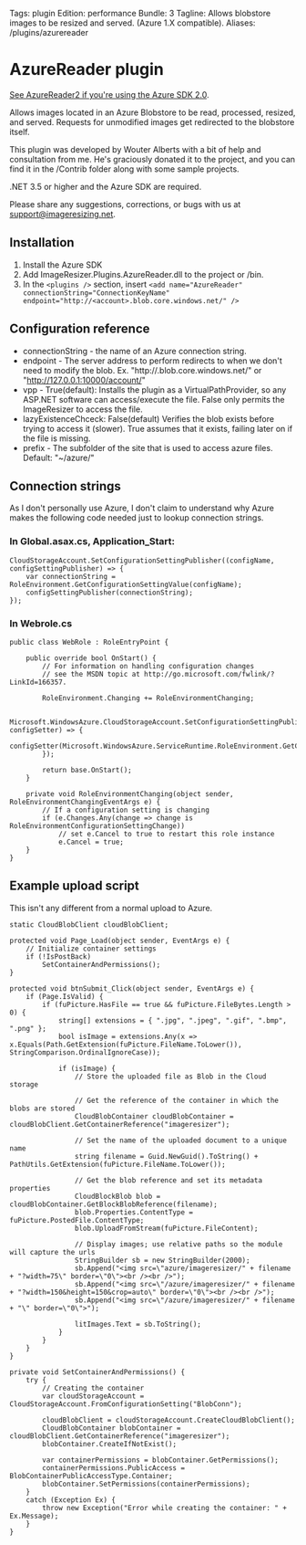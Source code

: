 Tags: plugin
Edition: performance
Bundle: 3
Tagline: Allows blobstore images to be resized and served. (Azure 1.X compatible).
Aliases: /plugins/azurereader

# AzureReader plugin

[See AzureReader2 if you're using the Azure SDK 2.0](/plugins/azurereader2).

Allows images located in an Azure Blobstore to be read, processed, resized, and served. Requests for unmodified images get redirected to the blobstore itself.

This plugin was developed by Wouter Alberts with a bit of help and consultation from me. He's graciously donated it to the project, and you can find it in the /Contrib folder along with some sample projects.

.NET 3.5 or higher and the Azure SDK are required.

Please share any suggestions, corrections, or bugs with us at support@imageresizing.net. 

## Installation

1. Install the Azure SDK
2. Add ImageResizer.Plugins.AzureReader.dll to the project or /bin.
3. In the `<plugins />` section, insert `<add name="AzureReader" connectionString="ConnectionKeyName" endpoint="http://<account>.blob.core.windows.net/" />`



## Configuration reference

* connectionString - the name of an Azure connection string.
* endpoint - The server address to perform redirects to when we don't need to modify the blob. Ex. "http://<account>.blob.core.windows.net/" or "http://127.0.0.1:10000/account/"
* vpp - True(default): Installs the plugin as a VirtualPathProvider, so any ASP.NET software can access/execute the file. False only permits the ImageResizer to access the file.
* lazyExistenceChceck: False(default) Verifies the blob exists before trying to access it (slower). True assumes that it exists, failing later on if the file is missing.
* prefix - The subfolder of the site that is used to access azure files. Default: "~/azure/"


## Connection strings

As I don't personally use Azure, I don't claim to understand why Azure makes the following code needed just to lookup connection strings.

### In Global.asax.cs, Application_Start:

    CloudStorageAccount.SetConfigurationSettingPublisher((configName, configSettingPublisher) => {
        var connectionString = RoleEnvironment.GetConfigurationSettingValue(configName);
        configSettingPublisher(connectionString);
    });

### In Webrole.cs

    public class WebRole : RoleEntryPoint {

        public override bool OnStart() {
            // For information on handling configuration changes
            // see the MSDN topic at http://go.microsoft.com/fwlink/?LinkId=166357.

            RoleEnvironment.Changing += RoleEnvironmentChanging;

            Microsoft.WindowsAzure.CloudStorageAccount.SetConfigurationSettingPublisher((configName, configSetter) => {
                configSetter(Microsoft.WindowsAzure.ServiceRuntime.RoleEnvironment.GetConfigurationSettingValue(configName));
            });

            return base.OnStart();
        }

        private void RoleEnvironmentChanging(object sender, RoleEnvironmentChangingEventArgs e) {
            // If a configuration setting is changing
            if (e.Changes.Any(change => change is RoleEnvironmentConfigurationSettingChange))
                // set e.Cancel to true to restart this role instance
                e.Cancel = true;
        }
    }


## Example upload script

This isn't any different from a normal upload to Azure. 

    static CloudBlobClient cloudBlobClient;

    protected void Page_Load(object sender, EventArgs e) {
        // Initialize container settings
        if (!IsPostBack)
            SetContainerAndPermissions();
    }

    protected void btnSubmit_Click(object sender, EventArgs e) {
        if (Page.IsValid) {
            if (fuPicture.HasFile == true && fuPicture.FileBytes.Length > 0) {
                string[] extensions = { ".jpg", ".jpeg", ".gif", ".bmp", ".png" };
                bool isImage = extensions.Any(x => x.Equals(Path.GetExtension(fuPicture.FileName.ToLower()), StringComparison.OrdinalIgnoreCase));

                if (isImage) {
                    // Store the uploaded file as Blob in the Cloud storage

                    // Get the reference of the container in which the blobs are stored
                    CloudBlobContainer cloudBlobContainer = cloudBlobClient.GetContainerReference("imageresizer");

                    // Set the name of the uploaded document to a unique name
                    string filename = Guid.NewGuid().ToString() + PathUtils.GetExtension(fuPicture.FileName.ToLower());

                    // Get the blob reference and set its metadata properties
                    CloudBlockBlob blob = cloudBlobContainer.GetBlockBlobReference(filename);
                    blob.Properties.ContentType = fuPicture.PostedFile.ContentType;
                    blob.UploadFromStream(fuPicture.FileContent);

                    // Display images; use relative paths so the module will capture the urls
                    StringBuilder sb = new StringBuilder(2000);
                    sb.Append("<img src=\"azure/imageresizer/" + filename + "?width=75\" border=\"0\"><br /><br />");
                    sb.Append("<img src=\"/azure/imageresizer/" + filename + "?width=150&height=150&crop=auto\" border=\"0\"><br /><br />");
                    sb.Append("<img src=\"/azure/imageresizer/" + filename + "\" border=\"0\">");

                    litImages.Text = sb.ToString();
                }
            }
        }
    }

    private void SetContainerAndPermissions() {
        try {
            // Creating the container
            var cloudStorageAccount = CloudStorageAccount.FromConfigurationSetting("BlobConn");

            cloudBlobClient = cloudStorageAccount.CreateCloudBlobClient();
            CloudBlobContainer blobContainer = cloudBlobClient.GetContainerReference("imageresizer");
            blobContainer.CreateIfNotExist();

            var containerPermissions = blobContainer.GetPermissions();
            containerPermissions.PublicAccess = BlobContainerPublicAccessType.Container;
            blobContainer.SetPermissions(containerPermissions);
        }
        catch (Exception Ex) {
            throw new Exception("Error while creating the container: " + Ex.Message);
        }
    }

